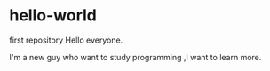 # hello-world
first repository
Hello everyone.

I'm a new guy who want to study programming ,I want to learn more.
